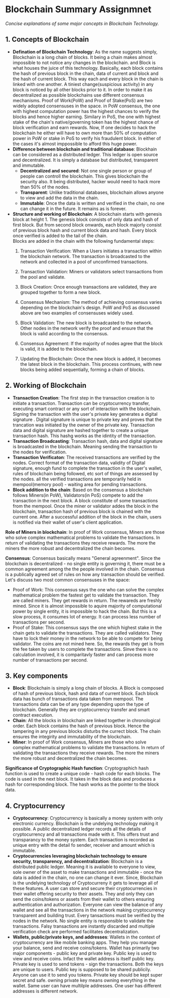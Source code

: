 # Blockchain Summary Assignmnet
_Concise explanations of some major concepts in Blockchain Technology._

## 1. Concepts of Blockchain
- **Defination of Blockchain Technology**: As the name suggests simply, Blockchain is a long chain of blocks. It being a chain makes almost impossible to not notice any changes in the blockchain. and Block is what houses the juice of this technology. Basically, each block contains the hash of previous block in the chain, data of current and block and the hash of current block. This way each and every block in the chain is linked with one another. A tiniest change(suspicious activity) in any block is noticed by all other blocks prior to it. In order to make it as decentralized as possible blockchains use different consensus mechanisms. Proof of Work(PoW) and Proof of Stake(PoS) are two widely adopted consensuses in the space. in PoW consensus, the one with highest computation power has the highest chances to verify the blocks and hence higher earning. Similary in PoS, the one with highest stake of the chain's native/governing token has the highest chance of block verification and earn rewards. Now, If one decides to hack the blockchain he either will have to own more than 50% of computation power in PoW or stake in PoS to verify his fraudulent block. In either of the cases it's almost imppossible to afford this huge power.
- **Difference between blockchain and traditional database**: 
Blockhain can be considered as a distributed ledger. This ledger is open source and decentralized. It is simply a database but distributed, transparent and immutable. 
    - **Decentralized and secured**: Not one single person or group of people can controll the blockchain. This gives blockchain the security also. It being distributed, hacker would need to hack more than 50% of the nodes.
    - **Transparent**:  Unlike traditional databases, blockchain allows anyone to view and add the data in the chain.
    - **Immutable**: Once the data is written and verified in the chain, no one can change it in the future. It remains as is forever.
- **Structure and working of Blockchain**: A blockchain starts with genesis block at height 1. The genesis block consists of only data and hash of first block. But from second block onwards, each block majorly consist of previous block hash and current block data and hash. Every block once verified is added to the tail of the chain.<br>
Blocks are added in the chain with the following fundamental steps:
    1. Transaction Verification: When a Users initiates a transaction within the blockchain network. The transaction is broadcasted to the network and collected in a pool of unconfirmed transactions.

    2. Transaction Validation: Miners or validators select transactions from the pool and validate.

    3. Block Creation: Once enough transactions are validated, they are grouped together to form a new block.

    4. Consensus Mechanism: The method of achieving consensus varies depending on the blockchain's design. PoW and PoS as discussed above are two examples of consensuses widely used.

    5. Block Validation: The new block is broadcasted to the network. Other nodes in the network verify the proof and ensure that the block is valid according to the consensus.

    6. Consensus Agreement: If the majority of nodes agree that the block is valid, it is added to the blockchain.

    7. Updating the Blockchain: Once the new block is added, it becomes the latest block in the blockchain. This process continues, with new blocks being added sequentially, forming a chain of blocks.

## 2. Working of Blockchain
- **Transaction Creation**: The first step in the transaction creation is to initiate a transaction. Transaction can be cryptocurrency transfer, executing smart contract or any sort of interaction with the blockchain. Signing the transaction with the user's private key generates a digital signature . Digital signature is unique to private key and proves that the trancation was initiated by the owner of the private key. Transaction data and digital signature are hashed together to create a unique transaction hash. This hashg works as the idintity of the transaction. 
- **Transaction Broadcasting**: Transaction hash, data and digital signature is broadcasted in the blockchain. Meaning sending the transaction to the nodes for verification.
- **Transaction Verificaton**: The received transactions are verified by the nodes. Correct format of the transaction data, validity of Digital signature, enough fund to complete the transaction in the user's wallet, rules of blockchain being followed, etc sort of things are assessed by the nodes. all the verified transactions are temporarily held in mempool(memory pool) - waiting area for pending transactions. 
- **Block addition to the chain**: Based on the consensus a blockchain follows Miners(in PoW), Validators(in PoS) compete to add the transaction in the next block. A block constitute of some transactions from the mempool. Once the miner or validator addes the block in the blockchain, transaction hash of previous block is chained with the current one. After a successful addition of the block in the chain, users is notified via their wallet of user's client application. 

**Role of Miners in blockchain**: In proof of Work consensus, Miners are those who solve complex mathematical problems to validate the transactions. In return of validating the transactions they receive rewards. The more the miners the more robust and decentralized the chain becomes. 

**Consensus**: Consensus basically means "General agreenment". Since the blockchain is decentralized - no single entity is governing it, there must be a common agreement among the the people involved in the chain. Consensus is a publically agreed set of rules on how any transaction should be verified. Let's discuss two most common consensuses in the space: 
- Proof of Work: This consensus says the one who can solve the complex mathematical problem the fastest get to validate the transaction. They are called miners. They get rewards in return. The rewareds are freshly mined. Since it is almost impossible to aquire majority of computational power by single entity, it is impossible to hack the chain. But this is a slow process, it consumes lot of energy. It can process less number of transactions per second. 
- Proof of Stake: This consensus says the one which highest stake in the chain gets to validate the transactions. They are called validators. They have to lock their money in the network to be able to compete for being validator. The coins are not mined here. So, the rewards they get is from the fee taken by users to complete the transactions. Sinve there is no calculation involved, it is comparitavly faster and can process more number of transactions per second. 



## 3. Key components
- **Block**: Blockchain is simply a long chain of blocks. A Block is composed of hash of previous block, hash and data of current block. Each block data has bunch of transactions data taken from mempool. The transactions data can be of any type depending upon the type of blockchain. Generally they are cryptocurrency transfer and smart contract execution.
- **Chain**: All the blocks in blockchain are linked together in chronological order. Each block contains the hash of previous block. Hence the tampering in any previous blocks disturbs the currect block. The chain ensures the integirity and immutability of the blockchain. 
- **Miner**: In proof of Work consensus, Miners are those who solve complex mathematical problems to validate the transactions. In return of validating the transactions they receive rewards. The more the miners the more robust and decentralized the chain becomes. 

**Significance of Cryptographic Hash function**: Cryptographich hash function is used to create a unique code - hash code for each blocks. The code is used in the next block. It takes in the block data and produces a hash for corresponding block. The hash works as the pointer to the block data.

## 4. Cryptocurrency
- **Cryptocurrency**: Cryptocurrency is basically a money system with only electronic currency. Blockchain is the undelying technology making it possible. A public decentralized ledger records all the details of cryptocurrency and all transactions made with it. This offers trust and transparancy to the money system. Each transaction is recorded as unique entry with the detail fo sender, receiver and amount which is immutable.
- **Cryptocurrencies leveraging blockchain technology to ensure security, transparency, and decentralization**: Blockchain is a distributed public ledger. Meaning it is available to everyone to view, sole owner of the asset to make transactions and immutable - once the data is added in the chain, no one can change it ever. Since, Blockchain is the undelying technology of Cryptocurreny it gets to leverage all of these features. A user can store and secure their cryptocurrencies in their wallet offering security to their assets. They and only they can send the coins/tokens or assets from their wallet to others ensuring authentication and authorization. Everyone can view the balance of any wallet and see all the transactions in the network making cryptocurrency transparent and building trust. Every tansactions must be verified by the nodes in the network. No single entity is responsible to validate the transactions. Falsy transactions are instantly discarded and multiple verification check are performed facilitates decentralization.
- **Wallets, public/private keys, and addresses**: Wallets in the context of cryptocurrency are like mobile banking apps. They help you manage your balance, send and receive coins/tokens. Wallet has primarily two major components - public key and private key. Public key is used to view and receive coins. Infact the wallet address is itself public key. Private key is used to send tokens - sign the transactions. Both the keys are unique to users. Public key is supposed to be shared publicily. Anyone can use it to send you tokens. Private key should be kept super secret and safe. owning private key means owning everything in the wallet. Same user can have multilple addresses. One user has different addresses is different network. 